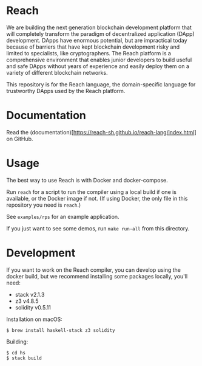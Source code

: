 # Reach

We are building the next generation blockchain development platform
that will completely transform the paradigm of decentralized
application (DApp) development. DApps have enormous potential, but are
impractical today because of barriers that have kept blockchain
development risky and limited to specialists, like cryptographers. The
Reach platform is a comprehensive environment that enables junior
developers to build useful and safe DApps without years of experience
and easily deploy them on a variety of different blockchain networks.

This repository is for the Reach language, the domain-specific
language for trustworthy DApps used by the Reach platform.

# Documentation

Read the
(documentation)[https://reach-sh.github.io/reach-lang/index.html] on GitHub. 

# Usage

The best way to use Reach is with Docker and docker-compose.

Run `reach` for a script to run the compiler using a local build if
one is available, or the Docker image if not. (If using Docker, the
only file in this repository you need is `reach`.)

See `examples/rps` for an example application.

If you just want to see some demos, run `make run-all` from this directory.

# Development

If you want to work on the Reach compiler, you can develop using the
docker build, but we recommend installing some packages locally,
you'll need:
- stack v2.1.3
- z3 v4.8.5
- solidity v0.5.11

Installation on macOS:
```
$ brew install haskell-stack z3 solidity
```

Building:
```
$ cd hs
$ stack build
```
